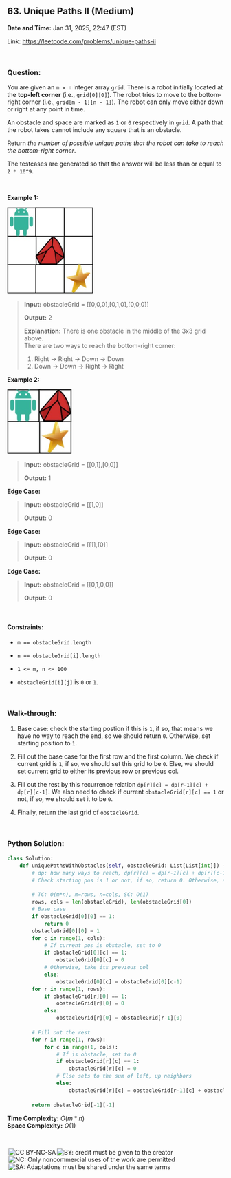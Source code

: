 ## 63. Unique Paths II (Medium)
**Date and Time:** Jan 31, 2025, 22:47 (EST)

Link: https://leetcode.com/problems/unique-paths-ii

<br>

### Question:
You are given an `m x n` integer array `grid`. There is a robot initially located at the **top-left corner** (i.e., `grid[0][0]`). The robot tries to move to the bottom-right corner (i.e., `grid[m - 1][n - 1]`). The robot can only move either down or right at any point in time.

An obstacle and space are marked as `1` or `0` respectively in `grid`. A path that the robot takes cannot include any square that is an obstacle.

Return _the number of possible unique paths that the robot can take to reach the bottom-right corner_.

The testcases are generated so that the answer will be less than or equal to `2 * 10^9`.

<br>

**Example 1:**

<img src="../images/63_1.jpg" width=200>

> **Input:** obstacleGrid = [[0,0,0],[0,1,0],[0,0,0]]
> 
> **Output:** 2
>
> **Explanation:** There is one obstacle in the middle of the 3x3 grid above. <br>
> There are two ways to reach the bottom-right corner: <br>
> 1. Right -> Right -> Down -> Down <br>
> 2. Down -> Down -> Right -> Right

**Example 2:**

<img src="../images/63_2.jpg" width=150>

> **Input:** obstacleGrid = [[0,1],[0,0]]
> 
> **Output:** 1

**Edge Case:**
> **Input:** obstacleGrid = [[1,0]]
> 
> **Output:** 0

**Edge Case:**
> **Input:** obstacleGrid = [[1],[0]]
> 
> **Output:** 0

**Edge Case:**
> **Input:**  obstacleGrid = [[0,1,0,0]]
> 
> **Output:** 0

<br>

#### Constraints:
* `m == obstacleGrid.length`

* `n == obstacleGrid[i].length`

* `1 <= m, n <= 100`

* `obstacleGrid[i][j]` is `0` or `1`.

<br>

### Walk-through: 
1. Base case: check the starting postion if this is `1`, if so, that means we have no way to reach the end, so we should return `0`. Otherwise, set starting position to `1`.

2. Fill out the base case for the first row and the first column. We check if current grid is `1`, if so, we should set this grid to be `0`. Else, we should set current grid to either its previous row or previous col.

3. Fill out the rest by this recurrence relation `dp[r][c] = dp[r-1][c] + dp[r][c-1]`. We also need to check if current `obstacleGrid[r][c] == 1` or not, if so, we should set it to be `0`.

4. Finally, return the last grid of `obstacleGrid`.

<br>

### Python Solution:
```python
class Solution:
    def uniquePathsWithObstacles(self, obstacleGrid: List[List[int]]) -> int:
        # dp: how many ways to reach, dp[r][c] = dp[r-1][c] + dp[r][c-1], if grid is obstacle, set to 0
        # Check starting pos is 1 or not, if so, return 0. Otherwise, set it to be 1

        # TC: O(m*n), m=rows, n=cols, SC: O(1)
        rows, cols = len(obstacleGrid), len(obstacleGrid[0])
        # Base case
        if obstacleGrid[0][0] == 1:
            return 0
        obstacleGrid[0][0] = 1
        for c in range(1, cols):
            # If current pos is obstacle, set to 0
            if obstacleGrid[0][c] == 1:
                obstacleGrid[0][c] = 0
            # Otherwise, take its previous col
            else:
                obstacleGrid[0][c] = obstacleGrid[0][c-1]
        for r in range(1, rows):
            if obstacleGrid[r][0] == 1:
                obstacleGrid[r][0] = 0
            else:
                obstacleGrid[r][0] = obstacleGrid[r-1][0]

        # Fill out the rest
        for r in range(1, rows):
            for c in range(1, cols):
                # If is obstacle, set to 0
                if obstacleGrid[r][c] == 1:
                    obstacleGrid[r][c] = 0
                # Else sets to the sum of left, up neighbors
                else:
                    obstacleGrid[r][c] = obstacleGrid[r-1][c] + obstacleGrid[r][c-1]
            
        return obstacleGrid[-1][-1]
```
**Time Complexity:** $O(m*n)$ <br>
**Space Complexity:** $O(1)$

<br>

<img style="height:22px!important;margin-left:3px;vertical-align:text-bottom;" src="https://mirrors.creativecommons.org/presskit/icons/cc.svg?ref=chooser-v1" alt="CC BY-NC-SA" title="CC BY-NC-SA"><img style="height:22px!important;margin-left:3px;vertical-align:text-bottom;" src="https://mirrors.creativecommons.org/presskit/icons/by.svg?ref=chooser-v1" alt="BY: credit must be given to the creator" title="BY: credit must be given to the creator"><img style="height:22px!important;margin-left:3px;vertical-align:text-bottom;" src="https://mirrors.creativecommons.org/presskit/icons/nc.svg?ref=chooser-v1" alt="NC: Only noncommercial uses of the work are permitted" title="NC: Only noncommercial uses of the work are permitted"><img style="height:22px!important;margin-left:3px;vertical-align:text-bottom;" src="https://mirrors.creativecommons.org/presskit/icons/sa.svg?ref=chooser-v1" alt="SA: Adaptations must be shared under the same terms" title="SA: Adaptations must be shared under the same terms">
